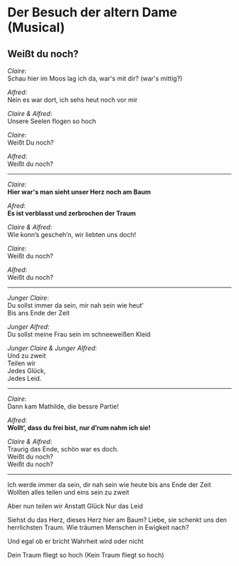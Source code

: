 # Der Besuch der altern Dame (Musical)

## Weißt du noch?

*Claire*:<br/>
Schau hier im Moos lag ich da, war's mit dir? (war's mittig?)

*Alfred*:<br/>
Nein es war dort, ich sehs heut noch vor mir

*Claire & Alfred*:<br/>
Unsere Seelen flogen so hoch

*Claire*:<br/>
Weißt Du noch?

*Alfred*:<br/>
Weißt du noch?

---

*Claire*:<br/>
**Hier war's man sieht unser Herz noch am Baum**

*Afred*:<br/>
**Es ist verblasst und zerbrochen der Traum**

*Claire & Alfred*:<br/>
Wie konn’s gescheh’n, wir liebten uns doch!

*Claire*:<br/>
Weißt du noch?

*Alfred*:<br/>
Weißt du noch?

---

*Junger Claire*:<br/>
Du sollst immer da sein, mir nah sein wie heut'<br/>
Bis ans Ende der Zeit

*Junger Alfred*:<br/>
Du sollst meine Frau sein im schneeweißen Kleid

*Junger Claire & Junger Alfred*:<br/>
Und zu zweit<br/>
Teilen wir<br/>
Jedes Glück,<br/>
Jedes Leid.

---

*Claire*:<br/>
Dann kam Mathilde, die bessre Partie!

*Alfred*:<br/>
**Wollt‘, dass du frei bist, nur d’rum nahm ich sie!**

*Claire & Alfred*:<br/>
Traurig das Ende, schön war es doch.<br/>
Weißt du noch?<br/>
Weißt du noch?

---

Ich werde immer da sein, dir nah sein wie heute bis ans Ende der Zeit
Wollten alles teilen und eins sein zu zweit

Aber nun teilen wir
Anstatt Glück
Nur das Leid

Siehst du das Herz, dieses Herz hier am Baum?
Liebe, sie schenkt uns den herrlichsten Traum.
Wie träumen Menschen in Ewigkeit nach?

Und egal ob er bricht
Wahrheit wird oder nicht

Dein Traum fliegt so hoch (Kein Traum fliegt so hoch)
